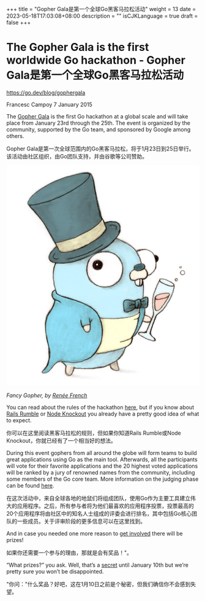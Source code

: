 +++
title = "Gopher Gala是第一个全球Go黑客马拉松活动"
weight = 13
date = 2023-05-18T17:03:08+08:00
description = ""
isCJKLanguage = true
draft = false
+++

# The Gopher Gala is the first worldwide Go hackathon - Gopher Gala是第一个全球Go黑客马拉松活动

https://go.dev/blog/gophergala

Francesc Campoy
7 January 2015

The [Gopher Gala](http://gophergala.com/) is the first Go hackathon at a global scale and will take place from January 23rd through the 25th. The event is organized by the community, supported by the Go team, and sponsored by Google among others.

Gopher Gala是第一次全球范围内的Go黑客马拉松，将于1月23日到25日举行。该活动由社区组织，由Go团队支持，并由谷歌等公司赞助。

![img](TheGopherGalaIsTheFirstWorldwideGoHackathon_img/fancygopher.jpg)

*Fancy Gopher, by* [*Renée French*](http://www.reneefrench.com/)

You can read about the rules of the hackathon [here](http://gophergala.com/rules/), but if you know about [Rails Rumble](http://railsrumble.com/) or [Node Knockout](http://nodeknockout.com/) you already have a pretty good idea of what to expect.

你可以在这里阅读黑客马拉松的规则，但如果你知道Rails Rumble或Node Knockout，你就已经有了一个相当好的想法。

During this event gophers from all around the globe will form teams to build great applications using Go as the main tool. Afterwards, all the participants will vote for their favorite applications and the 20 highest voted applications will be ranked by a jury of renowned names from the community, including some members of the Go core team. More information on the judging phase can be found [here](http://gophergala.com/judging/).

在这次活动中，来自全球各地的地鼠们将组成团队，使用Go作为主要工具建立伟大的应用程序。之后，所有参与者将为他们最喜欢的应用程序投票，投票最高的20个应用程序将由社区中的知名人士组成的评委会进行排名，其中包括Go核心团队的一些成员。关于评审阶段的更多信息可以在这里找到。

And in case you needed one more reason to [get involved](https://gophers.typeform.com/to/wondM5) there will be prizes!

如果你还需要一个参与的理由，那就是会有奖品！"。

“What prizes?” you ask. Well, that’s a [secret](http://gophergala.com/prizes/) until January 10th but we’re pretty sure you won’t be disappointed.

"你问："什么奖品？好吧，这在1月10日之前是个秘密，但我们确信你不会感到失望。
